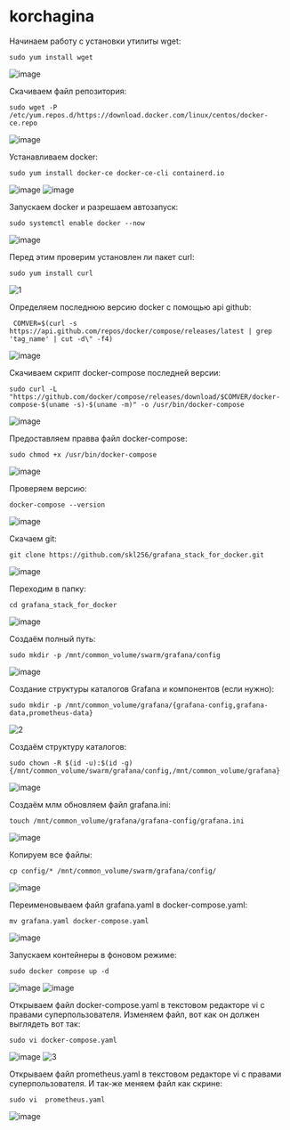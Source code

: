 # korchagina

Начинаем работу с установки утилиты wget:

`````sudo yum install wget`````

![image](https://github.com/user-attachments/assets/3c3d630d-bc97-48bd-b85d-585573da215d)

Скачиваем файл репозитория:

`````sudo wget -P /etc/yum.repos.d/https://download.docker.com/linux/centos/docker-ce.repo`````

![image](https://github.com/user-attachments/assets/eef00eb9-303e-4ec7-b752-fd6bc7700a2a)

Устанавливаем docker:

`````sudo yum install docker-ce docker-ce-cli containerd.io`````

![image](https://github.com/user-attachments/assets/1c0e3aff-ab1b-412a-8549-7feafca68200)
![image](https://github.com/user-attachments/assets/c6f7afbf-a111-46a1-845c-1eb3f9264b82)

Запускаем docker и разрешаем автозапуск:

`````sudo systemctl enable docker --now`````

![image](https://github.com/user-attachments/assets/5ccdadc9-20da-49d3-87a2-eb9b01f8a46b)

Перед этим проверим установлен ли пакет curl:  

`````sudo yum install curl`````

![1](https://github.com/user-attachments/assets/658f208e-5404-4747-a61a-2188dfdac881)


 Определяем последнюю версию docker с помощью api github:

````` COMVER=$(curl -s https://api.github.com/repos/docker/compose/releases/latest | grep 'tag_name' | cut -d\" -f4)`````

![image](https://github.com/user-attachments/assets/323406a0-3f01-4205-81e8-b3c9d18f2bce)

Скачиваем скрипт docker-compose последней версии:

`````sudo curl -L "https://github.com/docker/compose/releases/download/$COMVER/docker-compose-$(uname -s)-$(uname -m)" -o /usr/bin/docker-compose`````

![image](https://github.com/user-attachments/assets/a6b8e225-7d2b-42cf-8908-f8a7abde9352)

Предоставляем правва файл docker-compose:

`````sudo chmod +x /usr/bin/docker-compose`````

![image](https://github.com/user-attachments/assets/79591ce8-d89f-452d-83c9-7918f0a68f1a)

Проверяем версию:

`````docker-compose --version`````

![image](https://github.com/user-attachments/assets/50f4b3b5-44b0-4ca0-818f-903fab2ae4c8)

Скачаем git:

`````git clone https://github.com/skl256/grafana_stack_for_docker.git`````

![image](https://github.com/user-attachments/assets/82fa5cd4-254d-4309-a9f7-74d6d2f5b839)

Переходим в папку:

`````cd grafana_stack_for_docker`````

![image](https://github.com/user-attachments/assets/4f734f26-5ca6-49f2-85c1-1f37633a6c2e)

Создаём полный путь:

`````sudo mkdir -p /mnt/common_volume/swarm/grafana/config`````

![image](https://github.com/user-attachments/assets/26a4e176-51d2-41bc-ad20-73c8f8e0b8a1)


Создание структуры каталогов Grafana и компонентов (если нужно):

`````sudo mkdir -p /mnt/common_volume/grafana/{grafana-config,grafana-data,prometheus-data}`````

![2](https://github.com/user-attachments/assets/aee4def5-932e-4b9a-8724-271edda09547)


Создаём структуру каталогов:

`````sudo chown -R $(id -u):$(id -g) {/mnt/common_volume/swarm/grafana/config,/mnt/common_volume/grafana}`````

![image](https://github.com/user-attachments/assets/ba26e191-3da2-4a30-90ff-794e56980bc8)

Создаём млм обновляем файл grafana.ini:

`````touch /mnt/common_volume/grafana/grafana-config/grafana.ini`````

![image](https://github.com/user-attachments/assets/5f599b7b-5d6e-432d-b52a-f2eab20e8955)

Копируем все файлы:

`````cp config/* /mnt/common_volume/swarm/grafana/config/ `````

![image](https://github.com/user-attachments/assets/d174d1c1-ba05-4d74-9fa0-77083cbdd547)

Переименовываем файл grafana.yaml в docker-compose.yaml:

`````mv grafana.yaml docker-compose.yaml`````

![image](https://github.com/user-attachments/assets/53c88747-7627-48f9-b368-58cd15bb32bf)

Запускаем контейнеры в фоновом режиме:

`````sudo docker compose up -d`````

![image](https://github.com/user-attachments/assets/2022042b-0b92-45e8-a1f0-f8a0b172f723)
![image](https://github.com/user-attachments/assets/f63284ad-7ec5-4b88-982b-623388effbe3)

Открываем файл docker-compose.yaml в текстовом редакторе vi с правами суперпользователя. Изменяем файл, вот как он должен выглядеть вот так:

 `````sudo vi docker-compose.yaml`````
 
![image](https://github.com/user-attachments/assets/fed6e754-011f-499b-8df2-8d9a6dfb66c3)
![3](https://github.com/user-attachments/assets/acff0aa0-8889-444d-8a6d-1cce12b37c18)

Открываем файл prometheus.yaml  в текстовом редакторе vi с правами суперпользователя. И так-же меняем файл как скрине:

`````sudo vi  prometheus.yaml`````

![image](https://github.com/user-attachments/assets/a0d0faa2-0caa-4529-8673-f38cead83540)



